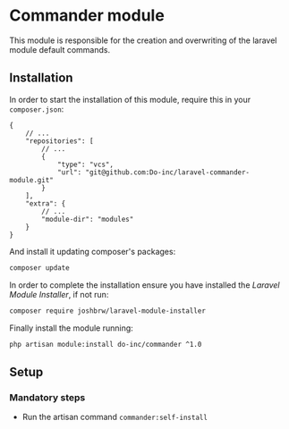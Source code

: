# Commander module

This module is responsible for the creation and overwriting of the laravel module default commands.

## Installation

In order to start the installation of this module, require this in your `composer.json`:
```json5
{
    // ...
    "repositories": [
        // ...
        {
            "type": "vcs",
            "url": "git@github.com:Do-inc/laravel-commander-module.git"
        }
    ],
    "extra": {
        // ...
        "module-dir": "modules"
    }
}
```

And install it updating composer's packages:
```bash
composer update
```

In order to complete the installation ensure you have installed the _Laravel Module Installer_, if not run:
```bash
composer require joshbrw/laravel-module-installer
```

Finally install the module running:
```bash
php artisan module:install do-inc/commander ^1.0
```

## Setup
### Mandatory steps
* Run the artisan command `commander:self-install` 
